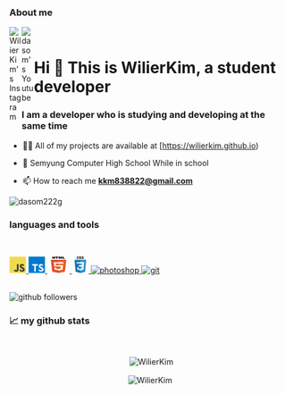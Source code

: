 ### About me

<a href="[https://instagram.com/WilierKim](https://www.instagram.com/rbalsdlqslek)" target="_blank">
  <img align="left" alt="WilierKim's Instagram" width="22px" src="https://raw.githubusercontent.com/hussainweb/hussainweb/main/icons/instagram.png" />
</a>
<a href="[https://linkedin.com/in/김-규민-57574b27a](https://www.linkedin.com/in/%EA%B9%80-%EA%B7%9C%EB%AF%BC-57574b27a/)" target="_blank">
</a>
<a href="https://www.youtube.com/@chutzrit" target="_blank">
  <img align="left" alt="dasom's Youtube" width="22px" src="https://raw.githubusercontent.com/rahuldkjain/github-profile-readme-generator/master/src/images/icons/Social/youtube.svg" />
</a>

<br />

<h1 align="left">Hi 👋 This is WilierKim, a student developer </h1>
<h3 align="left">I am a developer who is studying and developing at the same time</h3>

- 👩‍💻 All of my projects are available at [https://wilierkim.github.io)

- 🏫 Semyung Computer High School While in school

- 📫 How to reach me **kkm838822@gmail.com**

<p align="left"> <img src="https://komarev.com/ghpvc/?username=dasom222g&label=Profile%20views&color=0e75b6&style=flat" alt="dasom222g" /> </p>

<h3 align="left">languages and tools</h3>
<br />
<p align="left">
  <a href="https://developer.mozilla.org/en-US/docs/Web/JavaScript" target="_blank" rel="noreferrer">
    <img src="https://raw.githubusercontent.com/devicons/devicon/master/icons/javascript/javascript-original.svg" alt="javascript" height="30"/>
  </a>
  <a href="https://www.typescriptlang.org/" target="_blank" rel="noreferrer">
    <img src="https://raw.githubusercontent.com/devicons/devicon/master/icons/typescript/typescript-original.svg" alt="typescript" height="30"/>
  </a>
  <a href="https://www.w3.org/html/" target="_blank" rel="noreferrer">
    <img src="https://raw.githubusercontent.com/devicons/devicon/master/icons/html5/html5-original-wordmark.svg" alt="html5" width="40" height="30"/>
  </a>
  <a href="https://www.w3schools.com/css/" target="_blank" rel="noreferrer">
     <img src="https://raw.githubusercontent.com/devicons/devicon/master/icons/css3/css3-original-wordmark.svg" alt="css3" height="30"/>
  </a> 

  <a href="https://www.photoshop.com/en" target="_blank" rel="noreferrer">
    <img src="https://www.adobe.com/content/dam/acom/one-console/icons_rebrand/ps_appicon.svg" alt="photoshop" height="30"/>
  </a>
  
  <a href="https://git-scm.com/" target="_blank" rel="noreferrer">
    <img src="https://www.vectorlogo.zone/logos/git-scm/git-scm-icon.svg" alt="git" height="30"/>
  </a>
</p>
<br />
<!-- <img align="right" alt="GIF" src="https://github.com/abhisheknaiidu/abhisheknaiidu/blob/master/code.gif?raw=true" width="500" height="320" /> -->

<div>
  <img src="https://img.shields.io/github/followers/wilierkim?style=social" alt="github followers" height="24" />
</div>

<h3 align="left">📈 my github stats</h3>
<br />

<p  align="center">&nbsp;<img align="center" src="https://github-readme-stats.vercel.app/api?username=WilierKim&show_icons=true&theme=gotham&locale=en" alt="WilierKim" /></p>

<p  align="center"><img align="center" src="https://github-readme-streak-stats.herokuapp.com/?user=WilierKim&theme=gotham" alt="WilierKim" /></p>
